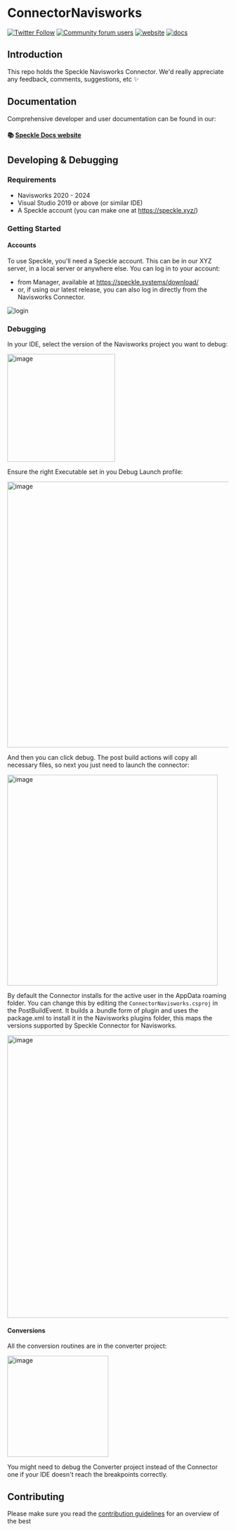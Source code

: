 ﻿# ConnectorNavisworks

[![Twitter Follow](https://img.shields.io/twitter/follow/SpeckleSystems?style=social)](https://twitter.com/SpeckleSystems) [![Community forum users](https://img.shields.io/discourse/users?server=https%3A%2F%2Fdiscourse.speckle.works&style=flat-square&logo=discourse&logoColor=white)](https://discourse.speckle.works) [![website](https://img.shields.io/badge/https://-speckle.systems-royalblue?style=flat-square)](https://speckle.systems) [![docs](https://img.shields.io/badge/docs-speckle.guide-orange?style=flat-square&logo=read-the-docs&logoColor=white)](https://speckle.guide/dev/)

## Introduction

This repo holds the Speckle Navisworks Connector. We'd really appreciate any feedback, comments, suggestions, etc ✨

## Documentation

Comprehensive developer and user documentation can be found in our:

#### 📚 [Speckle Docs website](https://speckle.guide/dev/)

## Developing & Debugging

### Requirements

- Navisworks 2020 - 2024
- Visual Studio 2019 or above (or similar IDE)
- A Speckle account (you can make one at https://speckle.xyz/)

### Getting Started

#### Accounts

To use Speckle, you'll need a Speckle account. This can be in our XYZ server, in a local server or anywhere else.
You can log in to your account:
- from Manager, available at https://speckle.systems/download/
- or, if using our latest release, you can also log in directly from the Navisworks Connector.

![login](https://user-images.githubusercontent.com/2679513/159454529-6b85eb3b-e964-4b39-87ba-286799771e3d.gif)


### Debugging

In your IDE, select the version of the Navisworks project you want to debug:

<img width="245" alt="image" src="https://user-images.githubusercontent.com/760691/223118454-5d543a11-15ad-4513-989d-c1ae49c2bc78.png">

Ensure the right Executable set in you Debug Launch profile:

<img width="604" alt="image" src="https://user-images.githubusercontent.com/760691/223118968-e89110df-2ec9-415a-a8a3-55ab011e3a91.png">

And then you can click debug. The post build actions will copy all necessary files, so next you just need to launch the connector:

<img width="479" alt="image" src="https://user-images.githubusercontent.com/760691/223145841-9fd6c9a4-9036-4853-85a0-b43bcebdb5b2.png">

By default the Connector installs for the active user in the AppData roaming folder. You can change this by editing the `ConnectorNavisworks.csproj` in the PostBuildEvent.
It builds a .bundle form of plugin and uses the package.xml to install it in the Navisworks plugins folder, this maps the versions supported by Speckle Connector for Navisworks.

<img width="642" alt="image" src="https://user-images.githubusercontent.com/760691/231252939-73a230bf-529e-4f78-8d85-c10a8d1256e7.png">

#### Conversions

All the conversion routines are in the converter project:

<img width="230" alt="image" src="https://user-images.githubusercontent.com/760691/223146069-f6c40682-f423-4dba-a15e-87995deb5264.png">

You might need to debug the Converter project instead of the Connector one if your IDE doesn't reach the breakpoints correctly.

## Contributing

Please make sure you read the [contribution guidelines](.github/CONTRIBUTING.md) for an overview of the best
